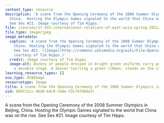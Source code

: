 ```yaml
---
content_type: resource
description: 'A scene from the Opening Ceremony of the 2008 Summer Olympics in Beijing,
  China.  Hosting the Olympic Games signaled to the world that China was on the rise.
  See Ses #21. Image courtesy of Tim Hipps.'
file: /courses/17-433-international-relations-of-east-asia-spring-2011/069712cc46d064c03a0e53c747460a7c_17-433s11.jpg
file_type: image/jpeg
image_metadata:
  caption: 'A scene from the Opening Ceremony of the 2008 Summer Olympics in Beijing,
    China. Hosting the Olympic Games signaled to the world that China was on the rise.
    See Ses #21. ([Image](http://commons.wikimedia.org/wiki/File:Opening_ceremony_of_the_2008_Olympic_Games_in_Beijing,_China,_Aug._8,_2008.JPG)
    courtesy of Tim Hipps.)'
  credit: Image courtesy of Tim Hipps.
  image-alt: Dozens of people dressed in bright green uniforms carry poles that support
    a movable stage. A dancer twirling a green ribbon, stands on the stage.
learning_resource_types: []
ocw_type: OCWImage
resourcetype: Image
title: A scene from the Opening Ceremony of the 2008 Summer Olympics in Beijing, China
uid: 069712cc-46d0-64c0-3a0e-53c747460a7c
---
```

A scene from the Opening Ceremony of the 2008 Summer Olympics in Beijing, China.  Hosting the Olympic Games signaled to the world that China was on the rise. See Ses #21. Image courtesy of Tim Hipps.

